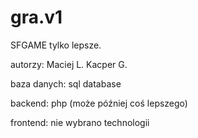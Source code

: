 # gra.v1

SFGAME tylko lepsze.

autorzy: Maciej L. Kacper G.

baza danych: sql database

backend: php (może później coś lepszego) 

frontend: nie wybrano technologii
